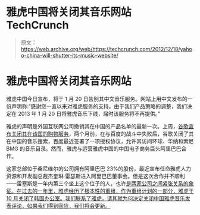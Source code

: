 # 雅虎中国将关闭其音乐网站 TechCrunch

> 原文：<https://web.archive.org/web/https://techcrunch.com/2012/12/18/yahoo-china-will-shutter-its-music-website/>

# 雅虎中国将关闭其音乐网站

雅虎中国今日宣布，将于 1 月 20 日告别其中文音乐服务。网站上用中文发布的一份声明称:“感谢您一直以来对雅虎服务的支持。由于我们产品策略的调整，我们决定在 2013 年 1 月 20 日将雅虎音乐下线，届时该服务将不再提供。”

雅虎的声明是外国互联网公司撤销其在中国的产品名单的最新一次。上周，[谷歌宣布关闭其在该国的购物服务](https://web.archive.org/web/20221207104636/https://beta.techcrunch.com/2012/12/11/google-shuts-down-its-shopping-service-in-china/)，两个月前，在与百度的战斗中失败后，谷歌关闭了其在中国的音乐搜索，百度最近签署了一项授权协议，允许其访问环球、华纳和索尼 BMG 的音乐目录。然而，雅虎与运营雅虎中国的中国电子商务巨头阿里巴巴合作。

这家总部位于桑尼维尔的公司拥有阿里巴巴 23%的股份，最近宣布任命雅虎人力资源和开发副总裁杰奎琳·雷瑟斯进入阿里巴巴董事会。但是这次合作并不顺利——雷塞斯是一年内第三个坐上这个位子的人，也许[是两家公司之间紧张关系的象征。在过去的一年里，雅虎经历了根本性的重组，作为重组计划的一部分，雅虎于 10 月关闭了韩国办公室。我们联系了雅虎，请其就为何决定关闭中国雅虎音乐发表评论，如果我们得到回应，我们将会更新。](https://web.archive.org/web/20221207104636/https://beta.techcrunch.com/2012/12/04/yahoo-executive-jacqueline-reses-joins-alibaba-groups-board-of-directors/)